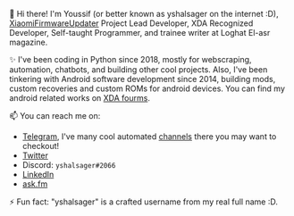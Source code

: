👋 Hi there! I'm Youssif (or better known as yshalsager on the internet :D), [XiaomiFirmwareUpdater](https://github.com/XiaomiFirmwareUpdater/) Project Lead Developer, XDA Recognized Developer, Self-taught Programmer, and trainee writer at Loghat El-asr magazine.

✨ I've been coding in Python since 2018, mostly for webscraping, automation, chatbots, and building other cool projects. Also, I've been tinkering with Android software development since 2014, building mods, custom recoveries and custom ROMs for android devices. You can find my android related works on [XDA fourms](https://forum.xda-developers.com/member.php?u=6084385).

📫 You can reach me on:
- [Telegram](https://t.me/yshalsager), I've many cool automated [channels](https://t.me/yshalsager_projects) there you may want to checkout!
- [Twitter](https://twitter.com/yshalsager)
- Discord: `yshalsager#2066`
- [LinkedIn](https://linkedin.com/in/yshalsager)
- [ask.fm](https://ask.fm/yshalsager)

⚡ Fun fact: "yshalsager" is a crafted username from my real full name :D.
